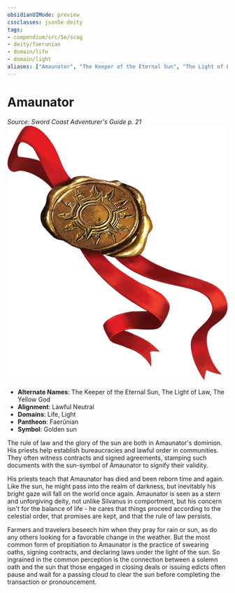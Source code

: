 ```yaml
---
obsidianUIMode: preview
cssclasses: json5e-deity
tags:
- compendium/src/5e/scag
- deity/faerunian
- domain/life
- domain/light
aliases: ["Amaunator", "The Keeper of the Eternal Sun", "The Light of Law", "The Yellow God"]
---
```

# Amaunator
*Source: Sword Coast Adventurer's Guide p. 21* 
![](z_compendium/deities/img/scag-symbol-of-amaunator.webp#symbol)

- **Alternate Names**: The Keeper of the Eternal Sun, The Light of Law, The Yellow God
- **Alignment**: Lawful Neutral
- **Domains**: Life, Light
- **Pantheon**: Faerûnian
- **Symbol**: Golden sun

The rule of law and the glory of the sun are both in Amaunator's dominion. His priests help establish bureaucracies and lawful order in communities. They often witness contracts and signed agreements, stamping such documents with the sun-symbol of Amaunator to signify their validity.

His priests teach that Amaunator has died and been reborn time and again. Like the sun, he might pass into the realm of darkness, but inevitably his bright gaze will fall on the world once again. Amaunator is seen as a stern and unforgiving deity, not unlike Silvanus in comportment, but his concern isn't for the balance of life - he cares that things proceed according to the celestial order, that promises are kept, and that the rule of law persists.

Farmers and travelers beseech him when they pray for rain or sun, as do any others looking for a favorable change in the weather. But the most common form of propitiation to Amaunator is the practice of swearing oaths, signing contracts, and declaring laws under the light of the sun. So ingrained in the common perception is the connection between a solemn oath and the sun that those engaged in closing deals or issuing edicts often pause and wait for a passing cloud to clear the sun before completing the transaction or pronouncement.